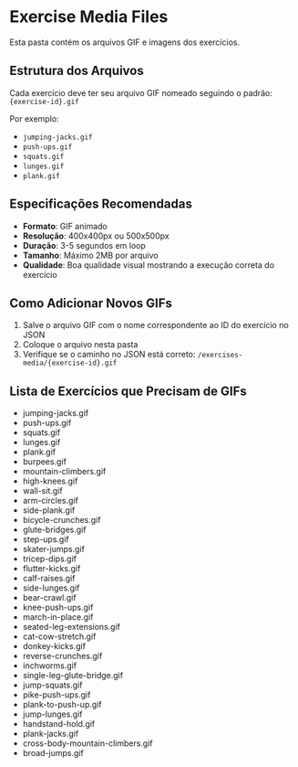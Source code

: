 
# Exercise Media Files

Esta pasta contém os arquivos GIF e imagens dos exercícios.

## Estrutura dos Arquivos

Cada exercício deve ter seu arquivo GIF nomeado seguindo o padrão:
`{exercise-id}.gif`

Por exemplo:
- `jumping-jacks.gif`
- `push-ups.gif`
- `squats.gif`
- `lunges.gif`
- `plank.gif`

## Especificações Recomendadas

- **Formato**: GIF animado
- **Resolução**: 400x400px ou 500x500px
- **Duração**: 3-5 segundos em loop
- **Tamanho**: Máximo 2MB por arquivo
- **Qualidade**: Boa qualidade visual mostrando a execução correta do exercício

## Como Adicionar Novos GIFs

1. Salve o arquivo GIF com o nome correspondente ao ID do exercício no JSON
2. Coloque o arquivo nesta pasta
3. Verifique se o caminho no JSON está correto: `/exercises-media/{exercise-id}.gif`

## Lista de Exercícios que Precisam de GIFs

- jumping-jacks.gif
- push-ups.gif
- squats.gif
- lunges.gif
- plank.gif
- burpees.gif
- mountain-climbers.gif
- high-knees.gif
- wall-sit.gif
- arm-circles.gif
- side-plank.gif
- bicycle-crunches.gif
- glute-bridges.gif
- step-ups.gif
- skater-jumps.gif
- tricep-dips.gif
- flutter-kicks.gif
- calf-raises.gif
- side-lunges.gif
- bear-crawl.gif
- knee-push-ups.gif
- march-in-place.gif
- seated-leg-extensions.gif
- cat-cow-stretch.gif
- donkey-kicks.gif
- reverse-crunches.gif
- inchworms.gif
- single-leg-glute-bridge.gif
- jump-squats.gif
- pike-push-ups.gif
- plank-to-push-up.gif
- jump-lunges.gif
- handstand-hold.gif
- plank-jacks.gif
- cross-body-mountain-climbers.gif
- broad-jumps.gif
